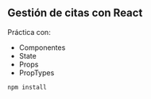 ## Gestión de citas con React

Práctica con:
- Componentes
- State
- Props
- PropTypes

```
npm install
```